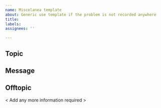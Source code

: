 ```yaml
---
name: Miscelanea template
about: Generic use template if the problem is not recorded anywhere
title: 
labels: 
assignees: ''

---
```


## Topic

## Message

## Offtopic

< Add any more information required >